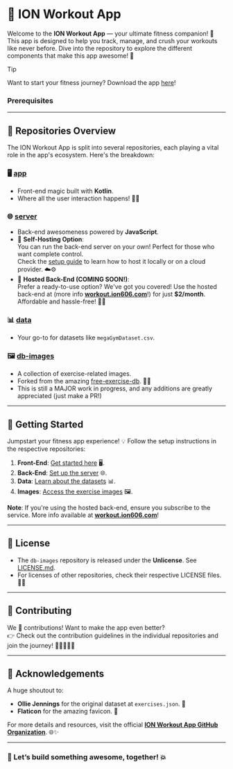# 🚀 ION Workout App

Welcome to the **ION Workout App** — your ultimate fitness companion! 💪 This app is designed to help you track, manage, and crush your workouts like never before. Dive into the repository to explore the different components that make this app awesome! 🎉


> [!TIP]
> Want to start your fitness journey? Download the app [here](https://github.com/ION-WorkoutApp/app-installer/releases/latest)!

### Prerequisites
---

## 📂 Repositories Overview

The ION Workout App is split into several repositories, each playing a vital role in the app's ecosystem. Here's the breakdown:

### 🖥️ **[app](https://github.com/ION-WorkoutApp/app)**
- Front-end magic built with **Kotlin**.  
- Where all the user interaction happens! 🎨✨  

### 🌐 **[server](https://github.com/ION-WorkoutApp/server)**
- Back-end awesomeness powered by **JavaScript**.  
- 🌟 **Self-Hosting Option**:  
  You can run the back-end server on your own! Perfect for those who want complete control.  
  Check the [setup guide](https://github.com/ION-WorkoutApp/server?tab=readme-ov-file#setup) to learn how to host it locally or on a cloud provider. ☁️⚙️  
- 🚀 **Hosted Back-End (COMING SOON!)**:  
  Prefer a ready-to-use option? We've got you covered! Use the hosted back-end at (more info **[workout.ion606.com](https://workout.ion606.com)**!) for just **$2/month**. Affordable and hassle-free! 💸🔗  

### 📊 **[data](https://github.com/ION-WorkoutApp/data)**
- Your go-to for datasets like `megaGymDataset.csv`.  

### 🖼️ **[db-images](https://github.com/ION-WorkoutApp/db-images)**
- A collection of exercise-related images.  
- Forked from the amazing [free-exercise-db](https://github.com/yuhonas/free-exercise-db). 🌟📸
- This is still a MAJOR work in progress, and any additions are greatly appreciated (just make a PR!)

---

## 🚀 Getting Started

Jumpstart your fitness app experience! 💡 Follow the setup instructions in the respective repositories:

1. **Front-End**: [Get started here](https://github.com/ION-WorkoutApp/app) 🖥️.  
2. **Back-End**: [Set up the server](https://github.com/ION-WorkoutApp/server) 🌐.  
3. **Data**: [Learn about the datasets](https://github.com/ION-WorkoutApp/data) 📊.  
4. **Images**: [Access the exercise images](https://github.com/ION-WorkoutApp/db-images) 🖼️.  

**Note**: If you're using the hosted back-end, ensure you subscribe to the service. More info available at **[workout.ion606.com](https://workout.ion606.com)**!

---

## 📜 License

- The `db-images` repository is released under the **Unlicense**. See [LICENSE.md](https://github.com/ION-WorkoutApp/db-images/blob/main/LICENSE.md).  
- For licenses of other repositories, check their respective LICENSE files. 📄✨

---

## 🤝 Contributing

We 💖 contributions! Want to make the app even better?  
👉 Check out the contribution guidelines in the individual repositories and join the journey! 🚀👩‍💻👨‍💻  

---

## 🌟 Acknowledgements

A huge shoutout to:  
- **Ollie Jennings** for the original dataset at `exercises.json`. 🙌  
- **Flaticon** for the amazing favicon. 🎨  

For more details and resources, visit the official **[ION Workout App GitHub Organization](https://github.com/ION-WorkoutApp)**. 🌐✨  

---

### 🎯 Let’s build something awesome, together! 💥  
